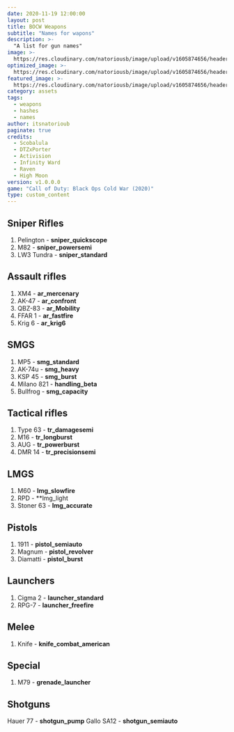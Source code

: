 ```yaml
---
date: 2020-11-19 12:00:00
layout: post
title: BOCW Weapons
subtitle: "Names for wapons"
description: >-
  "A list for gun names"
image: >-
  https://res.cloudinary.com/natoriousb/image/upload/v1605874656/headers/Campaign_Screenshot_02_eqbsxp.jpg
optimized_image: >- 
  https://res.cloudinary.com/natoriousb/image/upload/v1605874656/headers/Campaign_Screenshot_02_eqbsxp.jpg
featured_image: >-
  https://res.cloudinary.com/natoriousb/image/upload/v1605874656/headers/Campaign_Screenshot_02_eqbsxp.jpg
category: assets
tags:
  - weapons
  - hashes
  - names
author: itsnatorioub
paginate: true
credits:
  - Scobalula
  - DTZxPorter
  - Activision
  - Infinity Ward
  - Raven
  - High Moon
version: v1.0.0.0
game: "Call of Duty: Black Ops Cold War (2020)"
type: custom_content
---
```


<div><h2>Sniper Rifles</h2></div>

1. Pelington - **sniper_quickscope**
1. M82 - **sniper_powersemi**
1. LW3 Tundra - **sniper_standard**

<div><h2>Assault rifles</h2></div>

1. XM4 - **ar_mercenary**
1. AK-47 - **ar_confront**
1. QBZ-83 - **ar_Mobility**
1. FFAR 1 - **ar_fastfire**
1. Krig 6 - **ar_krig6**

<div><h2>SMGS</h2></div>

1. MP5 - **smg_standard**
1. AK-74u - **smg_heavy**
1. KSP 45 - **smg_burst**
1. Milano 821 - **handling_beta**
1. Bullfrog - **smg_capacity**

<div><h2>Tactical rifles</h2></div>

1. Type 63 - **tr_damagesemi**
1. M16 - **tr_longburst**
1. AUG - **tr_powerburst**
1. DMR 14 - **tr_precisionsemi**

<div><h2>LMGS</h2></div> 

1. M60 - **lmg_slowfire**
1. RPD - **lmg_light
1. Stoner 63 - **lmg_accurate**

<div><h2>Pistols</h2></div>

1. 1911 - **pistol_semiauto**
1. Magnum -  **pistol_revolver**
1. Diamatti -  **pistol_burst**

<div><h2>Launchers</h2></div>

1. Cigma 2 - **launcher_standard**
1. RPG-7 - **launcher_freefire**

<div><h2>Melee</h2></div>

1. Knife - **knife_combat_american**

<div><h2>Special</h2></div>

1. M79 - **grenade_launcher**

<div><h2>Shotguns</h2></div>

Hauer 77 - **shotgun_pump**
Gallo SA12 - **shotgun_semiauto**